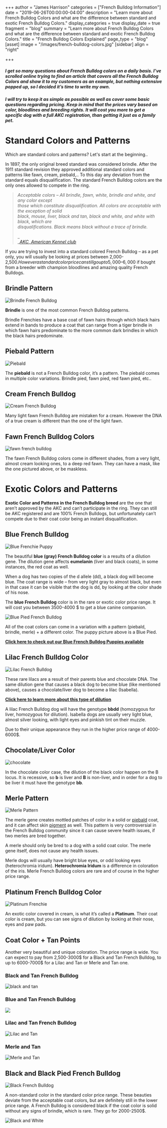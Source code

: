 +++
author = "James Harrison"
categories = ["French Bulldog Information"]
date = "2019-06-26T00:00:00-04:00"
description = "Learn more about French Bulldog Colors and what are the difference between standard and exotic French Bulldog Colors."
display_categories = true
display_date = true
fragment = "blog"
summary = "Learn more about French Bulldog Colors and what are the difference between standard and exotic French Bulldog Colors."
title = "French Bulldog Colors Explained"
page_type = "blog"
[asset]
image = "/images/french-bulldog-colors.jpg"
[sidebar]
align = "right"

+++
##### I get so many questions about French Bulldog colors on a daily basis. I’ve scrolled online trying to find an article that covers all the French Bulldog Colors and show it to my customers as an example, but nothing extensive popped up, so I decided it’s time to write my own.

##### I will try to keep it as simple as possible as well as cover some basic questions regarding pricing. Keep in mind that the prices vary based on color, bloodlines and breeding rights. It will cost you more to get a specific dog with a full AKC registration, than getting it just as a family pet.

# Standard Colors and Patterns

Which are standard colors and patterns? Let's start at the beginning..

In 1897, the only original breed standard was considered brindle. After the 1911 standard revision they approved additional standard colors and patterns like fawn, cream, piebald,.. To this day any deviation from the standard equals disqualification. The standard French Bulldog colors are the only ones allowed to compete in the ring.

> _Acceptable colors – All brindle, fawn, white, brindle and white, and any color except  
> those which constitute disqualification. All colors are acceptable with the exception of solid  
> black, mouse, liver, black and tan, black and white, and white with black, which are  
> disqualifications. Black means black without a trace of brindle._
>
> _  
> _[_AKC, American Kennel club_](https://frenchbulldog.nyc/services/french-bulldog-colors/#)

If you are trying to invest into a standard colored French Bulldog – as a pet only, you will usually be looking at prices between 2,000-2,500$. However a standard color price can still go up to 5,000 – 6,000$ if bought from a breeder with champion bloodlines and amazing quality French Bulldogs.

## Brindle Pattern

![Brindle French Bulldog](/images/brindle-french-bulldog.jpg "brindle-french-bulldog")

**Brindle** is one of the most common French Bulldog patterns.

 Brindle Frenchies have a base coat of fawn hairs through which black hairs extend in bands to produce a coat that can range from a tiger brindle in which fawn hairs predominate to the more common dark brindles in which the black hairs predominate.

## Piebald Pattern

![Piebald](/images/piebald.jpg "Piebald")

The **piebald** is not a French Bulldog color, it’s a pattern. The piebald comes in multiple color variations. Brindle pied, fawn pied, red fawn pied, etc..

## Cream French Bulldog 

![Cream French Bulldog](/images/cream-1.jpg "cream-french-bulldog")

Many light fawn French Bulldog are mistaken for a cream. However the DNA of a true cream is different than the one of the light fawn.

## Fawn French Bulldog Colors

![fawn french bulldog](/images/fawn-french-bulldog-colors.jpg "fawn-french-bulldog")

The fawn French Bulldog colors come in different shades, from a very light, almost cream looking ones, to a deep red fawn. They can have a mask, like the one pictured above, or be maskless.

# Exotic Colors and Patterns

**Exotic Color and Patterns in the French Bulldog breed** are the one that aren’t approved by the AKC and can’t participate in the ring. They can still be AKC registered and are 100% French Bulldogs, but unfortunately can’t compete due to their coat color being an instant disqualification.

## Blue French Bulldog

![Blue Frenchie Puppy](/images/blue-frenchie-puppy.jpg "Blue-frenchie-puppy")

The beautiful **blue (gray) French Bulldog color** is a results of a dilution gene. The dilution gene affects **eumelanin** (liver and black coats), in some instances, the red coat as well. 

When a dog has two copies of the d allele (dd), a black dog will become blue. The coat range is wide – from very light gray to almost black, but even in that case it can be visible that the dog is dd, by looking at the color shade of his nose.

The **blue French Bulldog** color is in the rare or exotic color price range. It will cost you between 3500-4000 $ to get a blue canine companion.

![Blue Pied French Bulldog](/images/blue-pied-french-bulldog.jpg "Blue-pied-french-bulldog")

All of the coat colors can come in a variation with a pattern (piebald, brindle, merle) + a different color. The puppy picture above is a Blue Pied.

[**Click here to check out our Blue French Bulldog Puppies available**](https://ethicalfrenchie.com/puppies/ "Blue French Bulldog Puppies")

## Lilac French Bulldog Color

![Lilac French Bulldog](/images/lilac.jpg "lilac-french-bulldog")

These rare lilacs are a result of their parents blue and chocolate DNA. The same dilution gene that causes a black dog to become blue (like mentioned above), causes a chocolate/liver dog to become a lilac (Isabella).

[**Click here to learn more about this type of dilution**](http://www.doggenetics.co.uk/dilutes.html#isabella "Isabella dilution")

 A lilac French Bulldog dog will have the genotype **bbdd** (homozygous for liver, homozygous for dilution). Isabella dogs are usually very light blue, almost silver looking, with light eyes and pinkish tint on their muzzle.

 Due to their unique appearance they run in the higher price range of 4000-6000$.

## Chocolate/Liver Color

![chocolate](/images/chocolate-frenchie.jpg "chocolate")

In the chocolate color case, the dilution of the black color happen on the B locus. It is recessive, so **b** is liver and **B** is non-liver, and in order for a dog to be liver it must have the genotype **bb**.

## Merle Pattern

![Merle Pattern](/images/merle-pattern.jpg "merle-pattern")

The merle gene creates mottled patches of color in a solid or [piebald](https://en.wikipedia.org/wiki/Piebald "Piebald") coat, and it can affect skin [pigment](https://en.wikipedia.org/wiki/Pigment "Pigment") as well. This pattern is very controversial in the French Bulldog community since it can cause severe health issues, if two merles are bred together.

 A merle should only be bred to a dog with a solid coat color. The merle gene itself, does not cause any health issues.

Merle dogs will usually have bright blue eyes, or odd looking eyes (heterochromia iridum). **Heterochromia Iridum** is a difference in coloration of the iris. Merle French Bulldog colors are rare and of course in the higher price range.

## Platinum French Bulldog Color

![Platinum Frenchie](/images/platinum-frenchie.jpg "Platinum-Frenchie")

An exotic color covered in cream, is what it’s called a **Platinum**. Their coat color is cream, but you can see signs of dilution by looking at their nose, eyes and paw pads.

## Coat Color + Tan Points

Another very beautiful and unique coloration. The price range is wide. You can expect to pay from 2,500-3000$ for a Black and Tan French Bulldog, to up to 6000-7000$ for a Lilac and Tan or Merle and Tan one.

### Black and Tan French Bulldog

![black and tan](/images/black-and-tan.jpg "black-and-tan")

### Blue and Tan French Bulldog

![](/images/blue-and-tan.jpg)

### Lilac and Tan French Bulldog

![Lilac and Tan](/images/lilac-and-tan.jpg "lilac-and-tan")

### Merle and Tan

![Merle and Tan](/images/merle-and-tan.jpg "merle-and-tan")

## Black and Black Pied French Bulldog

![Black French Bulldog](/images/black-french-bulldog.jpg "black-french-bulldog")

A non-standard color in the standard color price range. These beauties deviate from the acceptable coat colors, but are definitely still in the lower price range. A French Bulldog is considered black if the coat color is solid without any signs of brindle, which is rare. They go for 2000-2500$.

![Black and White](/images/black-and-white.jpg "black-and-white")